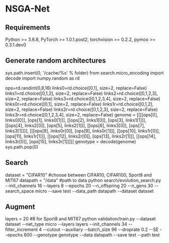 # NSGA-Net

## Requirements

Python >= 3.6.8, PyTorch >= 1.0.1.post2, torchvision >= 0.2.2, pymoo >= 0.3.1.dev0

## Generate random architectures
sys.path.insert(0, '/cache/%s' % folder)
from search.micro_encoding import decode
import numpy.random as rd

ops=rd.randint(0,8,16)
links0=rd.choice([0,1], size=2, replace=False)
links1=rd.choice([0,1,2], size=2, replace=False)
links2=rd.choice([0,1,2,3], size=2, replace=False)
links3=rd.choice([0,1,2,3,4], size=2, replace=False)
links0r=rd.choice([0,1], size=2, replace=False)
links1r=rd.choice([0,1,2], size=2, replace=False)
links2r=rd.choice([0,1,2,3], size=2, replace=False)
links3r=rd.choice([0,1,2,3,4], size=2, replace=False)
genome = [[[[ops[0], links0[0]], [ops[1], links0[1]]], [[ops[2], links1[0]], [ops[3], links1[1]]], [[ops[4], links2[0]], [ops[5], links2[1]]], [[ops[6], links3[0]], [ops[7], links3[1]]]],
         [[[ops[8], links0r[0]], [ops[9], links0r[1]]], [[ops[10], links1r[0]], [ops[11], links1r[1]]], [[ops[12], links2r[0]], [ops[13], links2r[1]]], [[ops[14], links3r[0]], [ops[15], links3r[1]]]]]
genotype = decode(genome)
sys.path.pop(0)

## Search
dataset = "CIFAR10" #choose between CIFAR10, CIFAR100, Sport8 and MIT67
datapath = "/data" #path to data
python search/evolution_search.py --init_channels 16 --layers 8 --epochs 20 --n_offspring 20 --n_gens 30 --search_space micro --save test --data_path datapath --dataset dataset

## Augment
layers = 20 #8 for Sport8 and MIT67
python validation/train.py --dataset dataset --net_type micro --layers layers --init_channels 34 --filter_increment 4  --cutout --auxiliary --batch_size 96 --droprate 0.2 --SE --epochs 600 --genotype genotype --data datapath --save test --path test

